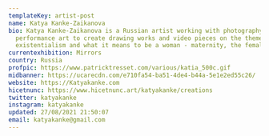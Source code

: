 ```yaml
---
templateKey: artist-post
name: Katya Kanke-Zaikanova
bio: Katya Kanke-Zaikanova is a Russian artist working with photography and
  performance art to create drawing works and video pieces on the themes of
  existentialism and what it means to be a woman - maternity, the female gaze.
currentexhibition: Mirrors
country: Russia
profpic: https://www.patricktresset.com/various/katia_500c.gif
midbanner: https://ucarecdn.com/e710fa54-ba51-4de4-b44a-5e1e2ed55c26/
website: https://Katyakanke.com
hicetnunc: https://www.hicetnunc.art/katyakanke/creations
twitter: katyakanke
instagram: katyakanke
updated: 27/08/2021 21:50:07
email: katyakanke@gmail.com
---
```

